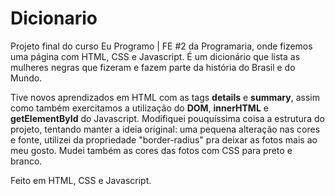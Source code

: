 # Dicionario

Projeto final do curso Eu Programo | FE #2 da Programaria, onde fizemos uma página com HTML, CSS e Javascript. É um dicionário que lista as mulheres negras que fizeram e fazem parte da história do Brasil e do Mundo.

Tive novos aprendizados em HTML com as tags <b>details</b> e <b>summary</b>, assim como também exercitamos a utilização do <b>DOM</b>, <b>innerHTML</b> e <b>getElementById</b> do Javascript. Modifiquei pouquíssima coisa a estrutura do projeto, tentando manter a ideia original: uma pequena alteração nas cores e fonte, utilizei da propriedade "border-radius" pra deixar as fotos mais ao meu gosto. Mudei também as cores das fotos com CSS para preto e branco.

Feito em HTML, CSS e Javascript.
